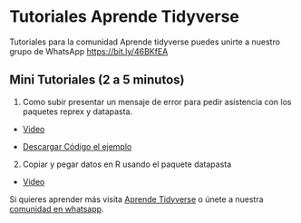 # Tutoriales Aprende Tidyverse

Tutoriales para la comunidad Aprende tidyverse puedes unirte a nuestro grupo de WhatsApp https://bit.ly/46BKfEA


## Mini Tutoriales (2 a 5 minutos)

1. Como subir presentar un mensaje de error para pedir asistencia con los paquetes reprex y datapasta.


  + [Video](https://www.loom.com/share/573173c652af4ccc964daddfb9408a54)

  + [Descargar Código el ejemplo](https://github.com/Aprende-Tidyverse/tutoriales/blob/main/R/001_presentar_errores_reprex.R)
  
2. Copiar y pegar datos en R usando el paquete datapasta
  
  + [Video](https://www.loom.com/share/cb7127d75ab34c1d96386543b87df783?sid=2a68dc6f-67e7-4ceb-8936-8eb996faeeda)
  
  

Si quieres aprender más visita [Aprende Tidyverse](https://aprendetidyverse.com) o únete a nuestra [comunidad en whatsapp](https://bit.ly/46BKfEA).